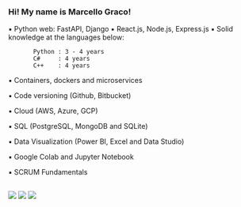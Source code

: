 ### Hi! My name is Marcello Graco!

▪ Python web: FastAPI, Django
▪ React.js, Node.js, Express.js
▪ Solid knowledge at the languages below:
           
           Python : 3 - 4 years
           C#     : 4 years
           C++    : 4 years

▪ Containers, dockers and microservices

▪ Code versioning (Github, Bitbucket)

▪ Cloud (AWS, Azure, GCP)

▪ SQL (PostgreSQL, MongoDB and SQLite)

▪ Data Visualization (Power BI, Excel and Data Studio)

▪ Google Colab and Jupyter Notebook

▪ SCRUM Fundamentals
 ##

  <div>
  <a href="https://www.instagram.com/marcello.graco/" target="_blank"><img src="https://img.shields.io/badge/-Instagram-%23E4405F?style=for-the-badge&logo=instagram&logoColor=white" target="_blank"></a>
  <a href="https://www.linkedin.com/in/hi-its-marcello-graco/" target="_blank"><img src="https://img.shields.io/badge/-LinkedIn-%230077B5?style=for-the-badge&logo=linkedin&logoColor=white" target="_blank"></a> 
  <a href="https://wa.me/5521972542036" target="_blank"><img src="https://img.shields.io/badge/WhatsApp-25D366?style=for-the-badge&logo=whatsapp&logoColor=white" target="_blank"></a> 
    
  <div>
